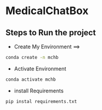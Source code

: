 # MedicalChatBox


##  Steps to Run the project 

- Create My Environment ==>
```bash
conda create -n mchb
```
    

- Activate Environment 
```bash
conda activate mchb

```

- install Requirements     
```bash
pip instal requirements.txt 
```
